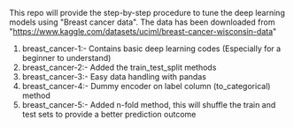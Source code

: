 This repo will provide the step-by-step procedure to tune the deep learning models using "Breast cancer data". The data has been downloaded from "https://www.kaggle.com/datasets/uciml/breast-cancer-wisconsin-data" 
1.  breast_cancer-1:- Contains basic deep learning codes (Especially for a beginner to understand)
2.  breast_cancer-2:- Added the train_test_split methods
3.  breast_cancer-3:- Easy data handling with pandas
4.  breast_cancer-4:- Dummy encoder on label column (to_categorical) method  
5.  breast_cancer-5:- Added n-fold method, this will shuffle the train and test sets to provide a better prediction outcome
